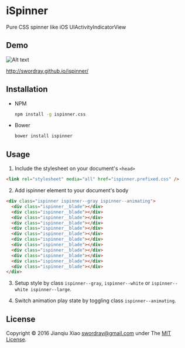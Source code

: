 # iSpinner

Pure CSS spinner like iOS UIActivityIndicatorView

## Demo

![Alt text](http://swordray.github.io/ispinner/index.png)

http://swordray.github.io/ispinner/

## Installation

* NPM

  ```bash
  npm install -g ispinner.css
  ```

* Bower

  ```bash
  bower install ispinner
  ```

## Usage

1. Include the stylesheet on your document's `<head>`

  ```html
  <link rel="stylesheet" media="all" href="ispinner.prefixed.css" />
  ```

2. Add ispinner element to your document's body

  ```html
  <div class="ispinner ispinner--gray ispinner--animating">
    <div class="ispinner__blade"></div>
    <div class="ispinner__blade"></div>
    <div class="ispinner__blade"></div>
    <div class="ispinner__blade"></div>
    <div class="ispinner__blade"></div>
    <div class="ispinner__blade"></div>
    <div class="ispinner__blade"></div>
    <div class="ispinner__blade"></div>
    <div class="ispinner__blade"></div>
    <div class="ispinner__blade"></div>
    <div class="ispinner__blade"></div>
    <div class="ispinner__blade"></div>
  </div>
  ```

3. Setup style by class `ispinner--gray`, `ispinner--white` or `ispinner--white ispinner--large`.

4. Switch animation play state by toggling class `ispinner--animating`.

## License

Copyright © 2016 Jianqiu Xiao <swordray@gmail.com> under The [MIT License](http://opensource.org/licenses/MIT).
